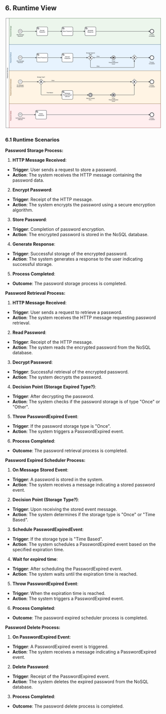 ## 6. Runtime View

![Runtime-View](./images/06-Runtime-View.png)

### 6.1 Runtime Scenarios

**Password Storage Process:**

1. **HTTP Message Received**:
  - **Trigger**: User sends a request to store a password.
  - **Action**: The system receives the HTTP message containing the password data.

2. **Encrypt Password**:
  - **Trigger**: Receipt of the HTTP message.
  - **Action**: The system encrypts the password using a secure encryption algorithm.

3. **Store Password**:
  - **Trigger**: Completion of password encryption.
  - **Action**: The encrypted password is stored in the NoSQL database.

4. **Generate Response**:
  - **Trigger**: Successful storage of the encrypted password.
  - **Action**: The system generates a response to the user indicating successful storage.

5. **Process Completed**:
  - **Outcome**: The password storage process is completed.

**Password Retrieval Process:**

1. **HTTP Message Received**:
  - **Trigger**: User sends a request to retrieve a password.
  - **Action**: The system receives the HTTP message requesting password retrieval.

2. **Read Password**:
  - **Trigger**: Receipt of the HTTP message.
  - **Action**: The system reads the encrypted password from the NoSQL database.

3. **Decrypt Password**:
  - **Trigger**: Successful retrieval of the encrypted password.
  - **Action**: The system decrypts the password.

4. **Decision Point (Storage Expired Type?)**:
  - **Trigger**: After decrypting the password.
  - **Action**: The system checks if the password storage is of type "Once" or "Other".

5. **Throw PasswordExpired Event**:
  - **Trigger**: If the password storage type is "Once".
  - **Action**: The system triggers a PasswordExpired event.

6. **Process Completed**:
  - **Outcome**: The password retrieval process is completed.

**Password Expired Scheduler Process:**

1. **On Message Stored Event**:
  - **Trigger**: A password is stored in the system.
  - **Action**: The system receives a message indicating a stored password event.

2. **Decision Point (Storage Type?)**:
  - **Trigger**: Upon receiving the stored event message.
  - **Action**: The system determines if the storage type is "Once" or "Time Based".

3. **Schedule PasswordExpiredEvent**:
  - **Trigger**: If the storage type is "Time Based".
  - **Action**: The system schedules a PasswordExpired event based on the specified expiration time.

4. **Wait for expired time**:
  - **Trigger**: After scheduling the PasswordExpired event.
  - **Action**: The system waits until the expiration time is reached.

5. **Throw PasswordExpired Event**:
  - **Trigger**: When the expiration time is reached.
  - **Action**: The system triggers a PasswordExpired event.

6. **Process Completed**:
  - **Outcome**: The password expired scheduler process is completed.

**Password Delete Process:**

1. **On PasswordExpired Event**:
  - **Trigger**: A PasswordExpired event is triggered.
  - **Action**: The system receives a message indicating a PasswordExpired event.

2. **Delete Password**:
  - **Trigger**: Receipt of the PasswordExpired event.
  - **Action**: The system deletes the expired password from the NoSQL database.

3. **Process Completed**:
  - **Outcome**: The password delete process is completed.